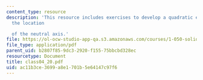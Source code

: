 ```yaml
---
content_type: resource
description: 'This resource includes exercises to develop a quadratic equation for
  the location

  of the neutral axis.'
file: https://ol-ocw-studio-app-qa.s3.amazonaws.com/courses/1-050-solid-mechanics-fall-2004/ac11b3ce3699a8e1701b5e64147c97f6_class04_20.pdf
file_type: application/pdf
parent_uid: b2807f85-9dc3-2920-f155-75bbcbd328ec
resourcetype: Document
title: class04_20.pdf
uid: ac11b3ce-3699-a8e1-701b-5e64147c97f6
---
```

